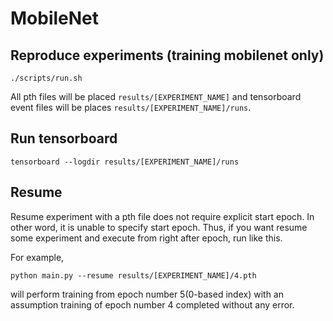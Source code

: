 # MobileNet

## Reproduce experiments (training mobilenet only)
```
./scripts/run.sh
```
All pth files will be placed `results/[EXPERIMENT_NAME]` and tensorboard event files will be places `results/[EXPERIMENT_NAME]/runs`.

## Run tensorboard
```
tensorboard --logdir results/[EXPERIMENT_NAME]/runs
```

## Resume
Resume experiment with a pth file does not require explicit start epoch. In other word, it is unable to specify start epoch.
Thus, if you want resume some experiment and execute from right after epoch, run like this.

For example,
```
python main.py --resume results/[EXPERIMENT_NAME]/4.pth
```
will perform training from epoch number 5(0-based index) with an assumption training of epoch number 4 completed without any error.
